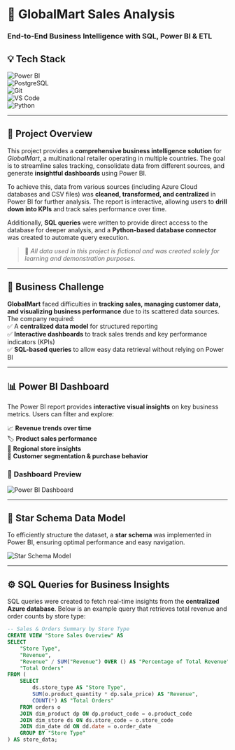 # 🛒 GlobalMart Sales Analysis  
### End-to-End Business Intelligence with SQL, Power BI & ETL  

## 💡 Tech Stack  

![Power BI](https://img.shields.io/badge/Power_BI-FF9900?style=for-the-badge&logo=powerbi&logoColor=white)  
![PostgreSQL](https://img.shields.io/badge/PostgreSQL-3776AB?style=for-the-badge&logo=postgresql&logoColor=white)  
![Git](https://img.shields.io/badge/Git-B1361E?style=for-the-badge&logo=git&logoColor=white)  
![VS Code](https://img.shields.io/badge/VSCode-2962FF?style=for-the-badge&logo=visual%20studio&logoColor=white)  
![Python](https://img.shields.io/badge/Python-3776AB?style=for-the-badge&logo=python&logoColor=white)  

---

## 📌 Project Overview  

This project provides a **comprehensive business intelligence solution** for *GlobalMart*, a multinational retailer operating in multiple countries. The goal is to streamline sales tracking, consolidate data from different sources, and generate **insightful dashboards** using Power BI.

To achieve this, data from various sources (including Azure Cloud databases and CSV files) was **cleaned, transformed, and centralized** in Power BI for further analysis. The report is interactive, allowing users to **drill down into KPIs** and track sales performance over time.

Additionally, **SQL queries** were written to provide direct access to the database for deeper analysis, and a **Python-based database connector** was created to automate query execution.

> 🔹 *All data used in this project is fictional and was created solely for learning and demonstration purposes.*

---

## 🏬 Business Challenge  

**GlobalMart** faced difficulties in **tracking sales, managing customer data, and visualizing business performance** due to its scattered data sources.  
The company required:  
✅ A **centralized data model** for structured reporting  
✅ **Interactive dashboards** to track sales trends and key performance indicators (KPIs)  
✅ **SQL-based queries** to allow easy data retrieval without relying on Power BI  

---

## 📊 Power BI Dashboard  

The Power BI report provides **interactive visual insights** on key business metrics. Users can filter and explore:  

📈 **Revenue trends over time**  
🏷️ **Product sales performance**  
📍 **Regional store insights**  
👥 **Customer segmentation & purchase behavior**  

### 🔹 **Dashboard Preview**  

![Power BI Dashboard](images-readme/powerbi-dashboard.png)  

---

## 🔹 Star Schema Data Model  

To efficiently structure the dataset, a **star schema** was implemented in Power BI, ensuring optimal performance and easy navigation.  

![Star Schema Model](images-readme/data_model.png)  

---

## ⚙️ SQL Queries for Business Insights  

SQL queries were created to fetch real-time insights from the **centralized Azure database**. Below is an example query that retrieves total revenue and order counts by store type:  

```sql
-- Sales & Orders Summary by Store Type
CREATE VIEW "Store Sales Overview" AS
SELECT 
    "Store Type",
    "Revenue",
    "Revenue" / SUM("Revenue") OVER () AS "Percentage of Total Revenue",
    "Total Orders"
FROM (
    SELECT 
        ds.store_type AS "Store Type",
        SUM(o.product_quantity * dp.sale_price) AS "Revenue", 
        COUNT(*) AS "Total Orders"
    FROM orders o
    JOIN dim_product dp ON dp.product_code = o.product_code
    JOIN dim_store ds ON ds.store_code = o.store_code
    JOIN dim_date dd ON dd.date = o.order_date
    GROUP BY "Store Type"
) AS store_data;
